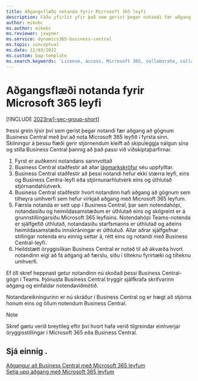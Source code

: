 ```yaml
---
title: Aðgangsflæði notanda fyrir Microsoft 365 leyfi
description: Fáðu yfirlit yfir það sem gerist þegar notandi fær aðgang að gögnum Business Central með því að nota Microsoft 365 leyfið í fyrsta sinn.
author: mikebc
ms.author: mikebc
ms.reviewer: jswymer
ms.service: dynamics365-business-central
ms.topic: conceptual
ms.date: 11/03/2022
ms.custom: bap-template
ms.search.keywords: 'License, access, Microsoft 365, collaborate, collaboration, Teams, Microsoft Teams'
---
```

# <a name="user-access-flow-for-microsoft--licenses" />Aðgangsflæði notanda fyrir Microsoft 365 leyfi

[!INCLUDE [2023rw1-sec-group-short](includes/2023rw1-sec-group-short.md)]

Þessi grein lýsir því sem gerist þegar notandi fær aðgang að gögnum Business Central með því að nota Microsoft 365 leyfið í fyrsta sinn. Skilningur á þessu flæði gerir stjórnendum kleift að skipuleggja nálgun sína og stilla Business Central þannig að það passi við viðskiptaþarfirnar.

1. Fyrst er auðkenni notandans sannvottað 
2. Business Central staðfestir að allar [lágmarkskröfur](admin-access-with-m365-license.md#minimum-requirements) séu uppfylltar.
3. Business Central staðfestir að þessi notandi hefur ekki stærra leyfi, eins og Business Centra-leyfi eða stjórnunarhlutverk eins og úthlutað stjórnandahlutverk. 
4. Business Central staðfestir hvort notandinn hafi aðgang að gögnum sem tilheyra umhverfi sem hefur virkjað aðgang með Microsoft 365 leyfum. 
5. Færsla notanda er sett upp í Business Central, þar sem notendahópi, notandasíðu og heimildasamstæðum er úthlutað eins og skilgreint er á grunnstillingarsíðu Microsoft 365 leyfisins. Notendahópi Teams-notenda er sjálfgefið úthlutað, notandasíðu starfsmanns er úthlutað og aðeins heimildasamstæðu innskráningar er úthlutuð. Allar aðrar sjálfgefnar stillingar notenda eru einnig settar á, rétt eins og notandi með Business Central-leyfi. 
6. Heildstætt öryggislíkan Business Central er notað til að ákvarða hvort notandinn eigi að fá aðgang að færslu, síðu í tilteknu fyrirtæki og tilteknu umhverfi. 

Ef öll skref heppnast getur notandinn nú skoðað þessi Business Central-gögn í Teams. Þjónusta Business Central tryggir sjálfkrafa skrifvarinn aðgang og einfaldar notendaviðmótið. 

Notandareikningurinn er nú skráður í Business Central og er hægt að stjórna honum eins og öllum notendum Business Central.

> [!NOTE]
> Skref gætu verið breytileg eftir því hvort hafa verið tilgreindar einhverjar öryggisstillingar í Microsoft 365 eða Business Central.

## <a name="see-also" />Sjá einnig .

[Aðgangur að Business Central með Microsoft 365 leyfum](admin-access-with-m365-license.md#minimum-requirements)  
[Setja upp aðgang með Microsoft 365 leyfum](admin-access-with-m365-license-setup.md)  
